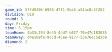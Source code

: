 ```yaml
---
game_id: 5ffd9496-6988-47f1-9ba5-a51ac8c5f202
division: U10
round: 5
day: Friday
time: 6.15pm
teamHome: 4b33c194-8e45-4dd7-b027-70e47d183035
teamAway: d4e169fe-9c5d-45ee-9177-55e76ec5dab9
diamond: 2
---
```

